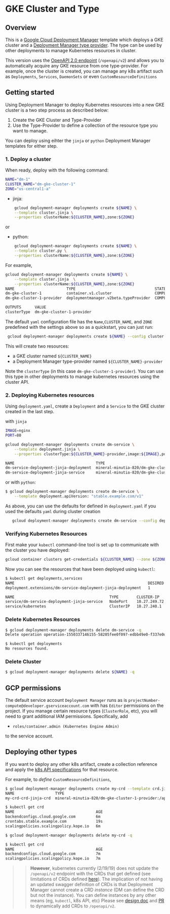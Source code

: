 # GKE Cluster and Type

## Overview

This is a [Google Cloud Deployment Manager](https://cloud.google.com/deployment-manager/overview) template which deploys a GKE cluster and a [Deployment Manager type provider](https://cloud.google.com/deployment-manager/docs/configuration/type-providers/creating-type-provider). The type can be used by other deployments to manage Kubernetes resources in cluster.

This version uses the [OpenAPI 2.0 endpoint](https://kubernetes.io/docs/concepts/overview/kubernetes-api/#openapi-and-swagger-definitions) (`/openapi/v2`) and allows you to automatically acquire any GKE resource from one type-provider.  For example, once the cluster is created, you can manage any k8s artifact such as `Deployments`, `Services`, `DaemonSets` or even `CustomResourceDefinitions`

## Getting started

Using Deployment Manager to deploy Kubernetes resources into a new GKE cluster
is a two step process as described below: 

1. Create the GKE Cluster and Type-Provider
2. Use the Type-Provider to define a collection of the resource type you want to manage.

You can deploy using eihter the `jinja` or `python` Deployment Manager templates for either step.

### 1. Deploy a cluster

When ready, deploy with the following command:

```bash
NAME="dm-1"
CLUSTER_NAME="dm-gke-cluster-1"
ZONE="us-central1-a"
```
-  jinja:
```bash
    gcloud deployment-manager deployments create ${NAME} \
    --template cluster.jinja \
    --properties clusterName:${CLUSTER_NAME},zone:${ZONE}
```

or

- python:
```bash
    gcloud deployment-manager deployments create ${NAME} \
    --template cluster.py \
    --properties clusterName:${CLUSTER_NAME},zone:${ZONE}
```

For example,

```bash
gcloud deployment-manager deployments create ${NAME} \
    --template cluster.jinja  \
    --properties clusterName:${CLUSTER_NAME},zone:${ZONE} 
NAME                       TYPE                                   STATE      ERRORS  INTENT
dm-gke-cluster-1           container.v1.cluster                   COMPLETED  []
dm-gke-cluster-1-provider  deploymentmanager.v2beta.typeProvider  COMPLETED  []

OUTPUTS      VALUE
clusterType  dm-gke-cluster-1-provider
```

The default `yaml` configuration file has the `Name`,`CLUSTER_NAME`, and `ZONE` predefined with 
the settings above so as a quickstart, you can just run:

```bash
 gcloud deployment-manager deployments create ${NAME} --config cluster.yaml
```

This will create two resources:

* a GKE cluster named `${CLUSTER_NAME}`
* a Deployment Manager type-provider named `${CLUSTER_NAME}-provider`

Note the `clusterType` (in this case `dm-gke-cluster-1-provider`).  You can use this type in other deployments to manage kubernetes resources using the cluster API.

### 2. Deploying Kubernetes resources

Using `deployment.yaml`, create a `Deployment` and a `Service`
to the GKE cluster created in the last step.

with `jinja`
```bash
IMAGE=nginx
PORT=80

gcloud deployment-manager deployments create dm-service \
    --template deployment.jinja \
    --properties clusterType:${CLUSTER_NAME}-provider,image:${IMAGE},port:${PORT}

NAME                                    TYPE                                                                                                   STATE      ERRORS  INTENT
dm-service-deployment-jinja-deployment  mineral-minutia-820/dm-gke-cluster-1-provider:/apis/apps/v1/namespaces/{namespace}/deployments/{name}  COMPLETED  []
dm-service-deployment-jinja-service     mineral-minutia-820/dm-gke-cluster-1-provider:/api/v1/namespaces/{namespace}/services/{name}           COMPLETED  []
```

or with `python`:

```bash
$ gcloud deployment-manager deployments create dm-service \
    --template deployment.apiVersion: "stable.example.com/v1"
```

As above, you can use the defaults for defined in `deployment.yaml` if you used the defaults `yaml` during cluster creation

```bash
   gcloud deployment-manager deployments create dm-service --config deployment.yaml 
```

### Verifying Kubernetes Resources

First make your `kubectl` command-line tool is set up to communicate with the cluster you have deployed:

```bash
gcloud container clusters get-credentials ${CLUSTER_NAME} --zone ${ZONE}
```

Now you can see the resources that have been deployed using `kubectl`:

```bash
$ kubectl get deployments,services
NAME                                                           DESIRED   CURRENT   UP-TO-DATE   AVAILABLE   AGE
deployment.extensions/dm-service-deployment-jinja-deployment   1         1         1            1           3m

NAME                                          TYPE        CLUSTER-IP     EXTERNAL-IP   PORT(S)        AGE
service/dm-service-deployment-jinja-service   NodePort    10.27.249.72   <none>        80:32028/TCP   3m
service/kubernetes                            ClusterIP   10.27.240.1    <none>        443/TCP        27m
```

### Delete Kubernetes Resources

```bash
$ gcloud deployment-manager deployments delete dm-service -q
Delete operation operation-1550337146155-58205fee0f097-edbb49e0-f337e0df completed successfully.

$ kubectl get deployments
No resources found.
```

### Delete Cluster

```bash
$ gcloud deployment-manager deployments delete ${NAME} -q
```

## GCP permissions

The default service account `Deployment Manager` runs as is `projectNumber-compute@developer.gserviceaccount.com` with has `Editor` permissions on the project.
If you manage certain resource types (`ClusterRole`, etc), you will need to grant additional IAM permissions.  Specifically, add

 - `roles/container.admin (Kubernetes Engine Admin)`

to  the service account.

## Deploying other types

If you want to deploy any other k8s artifact, create a collection reference and apply the [k8s API specifications](https://raw.githubusercontent.com/kubernetes/kubernetes/master/api/openapi-spec/swagger.json) for that resource.

For example, to _define_  `CustomResourceDefinitions`,

```bash
$ gcloud deployment-manager deployments create my-crd --template crd.jinja --properties clusterType:${CLUSTER_NAME}-provider
NAME                  TYPE                                                                                                               STATE      ERRORS  INTENT
my-crd-crd-jinja-crd  mineral-minutia-820/dm-gke-cluster-1-provider:/apis/apiextensions.k8s.io/v1beta1/customresourcedefinitions/{name}  COMPLETED  []

$ kubectl get crd
NAME                                    AGE
backendconfigs.cloud.google.com         6m
crontabs.stable.example.com             19s
scalingpolicies.scalingpolicy.kope.io   6m

$ gcloud deployment-manager deployments delete my-crd -q

$ kubectl get crd
NAME                                    AGE
backendconfigs.cloud.google.com         7m
scalingpolicies.scalingpolicy.kope.io   7m
```

>> **However**, kubernetes currently (2/19/19) does not update the `/openapi/v2` endpoint with the CRDs that get defined (see limitations of CRDs defined [here](https://kubernetes.io/docs/concepts/extend-kubernetes/api-extension/custom-resources/#advanced-features-and-flexibility)).  The implication of not having an updated swagger definition of CRDs is that Deployment Manager cannot create a CRD _instance_  (DM can define the CRD but not the instance).  You can define instances by any other means (eg, `kubectl`, k8s API, etc)
Please see [design doc](https://github.com/kubernetes/enhancements/blob/master/keps/sig-api-machinery/00xx-publish-crd-openapi.md) and [PR](https://github.com/kubernetes/kubernetes/pull/71192) to dynamically add CRDs to `/openapi/v2`.